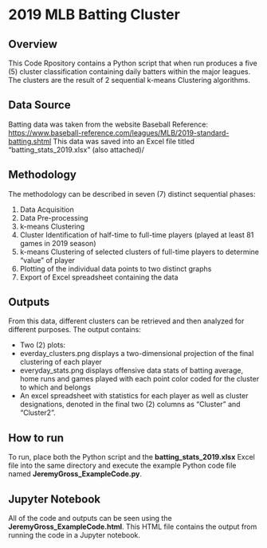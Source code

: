 # 2019 MLB Batting Cluster

## Overview
This Code Rpository contains a Python script that when run produces a five (5) cluster classification containing daily batters within the major leagues. The clusters are the result of 2 sequential k-means Clustering algorithms.

## Data Source
Batting data was taken from the website Baseball Reference: 
https://www.baseball-reference.com/leagues/MLB/2019-standard-batting.shtml
This data was saved into an Excel file titled “batting_stats_2019.xlsx” (also attached)/

## Methodology
The methodology can be described in seven (7) distinct sequential phases:  

  1.	Data Acquisition 
  2.	Data Pre-processing 
  3.	k-means Clustering 
  4.	Cluster Identification of half-time to full-time players (played at least 81 games in 2019 season) 
  5.	k-means Clustering of selected clusters of full-time players to determine “value” of player
  6.	Plotting of the individual data points to two distinct graphs
  7.	Export of Excel spreadsheet containing the data

## Outputs
From this data, different clusters can be retrieved and then analyzed for different purposes.
The output contains: 
*	Two (2) plots:
  *	everday_clusters.png displays a two-dimensional projection of the final clustering of each player
  *	everyday_stats.png displays offensive data stats of batting average, home runs and games played with each point color coded for the cluster to which and belongs
*	An excel spreadsheet with statistics for each player as well as cluster designations, denoted in the final two (2) columns as “Cluster” and “Cluster2”.

## How to run
To run, place both the Python script and the **batting_stats_2019.xlsx** Excel file into the same directory and execute the example Python code file named **JeremyGross_ExampleCode.py**.

## Jupyter Notebook
All of the code and outputs can be seen using the **JeremyGross_ExampleCode.html**. This HTML file contains the output from running the code in a Jupyter notebook.

